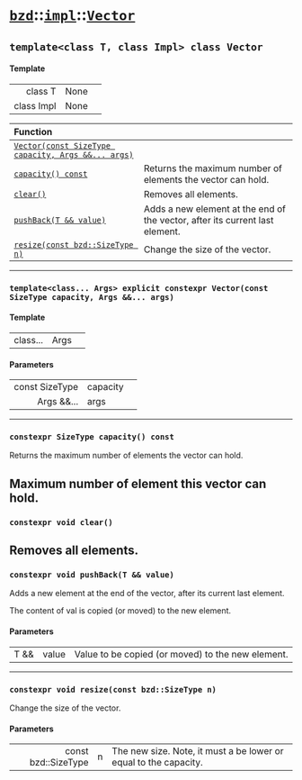 # [`bzd`](../../../index.md)::[`impl`](../../index.md)::[`Vector`](../index.md)

## `template<class T, class Impl> class Vector`

#### Template
||||
|---:|:---|:---|
|class T|None||
|class Impl|None||

|Function||
|:---|:---|
|[`Vector(const SizeType capacity, Args &&... args)`](./index.md)||
|[`capacity() const`](./index.md)|Returns the maximum number of elements the vector can hold.|
|[`clear()`](./index.md)|Removes all elements.|
|[`pushBack(T && value)`](./index.md)|Adds a new element at the end of the vector, after its current last element.|
|[`resize(const bzd::SizeType n)`](./index.md)|Change the size of the vector.|
------
### `template<class... Args> explicit constexpr Vector(const SizeType capacity, Args &&... args)`

#### Template
||||
|---:|:---|:---|
|class...|Args||
#### Parameters
||||
|---:|:---|:---|
|const SizeType|capacity||
|Args &&...|args||
------
### `constexpr SizeType capacity() const`
Returns the maximum number of elements the vector can hold.

Maximum number of element this vector can hold.
------
### `constexpr void clear()`
Removes all elements.
------
### `constexpr void pushBack(T && value)`
Adds a new element at the end of the vector, after its current last element.

The content of val is copied (or moved) to the new element.
#### Parameters
||||
|---:|:---|:---|
|T &&|value|Value to be copied (or moved) to the new element. |
------
### `constexpr void resize(const bzd::SizeType n)`
Change the size of the vector.
#### Parameters
||||
|---:|:---|:---|
|const bzd::SizeType|n|The new size. Note, it must a be lower or equal to the capacity. |
